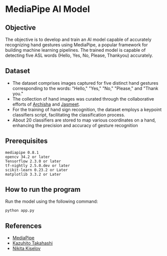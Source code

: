 # MediaPipe AI Model

## Objective 
The objective is to develop and train an AI model capable of accurately recognizing hand gestures using MediaPipe, a popular framework for building machine learning pipelines. The trained model is capable of detecting five ASL words (Hello, Yes, No, Please, Thankyou) accurately.

## Dataset
- The dataset comprises images captured for five distinct hand gestures corresponding to the words: "Hello," "Yes," "No," "Please," and "Thank you."
- The collection of hand images was curated through the collaborative efforts of [Archisha](https://github.com/archishab) and [Jasmeet](https://github.com/jfv492).
- For the training of hand sign recognition, the dataset employs a keypoint classifiers script, facilitating the classification process.
- About 20 classifiers are stored to map various coordinates on a hand, enhancing the precision and accuracy of gesture recognition

## Prerequisites 
```
mediapipe 0.8.1
opencv 34.2 or later
Tensorflow 2.3.0 or later
tf-nightly 2.5.0.dev or later
scikit-learn 0.23.2 or Later
matplotlib 3.3.2 or Later
```
## How to run the program
Run the model using the following command:
```
python app.py
```
## References 
- [MediaPipe](https://developers.google.com/mediapipe)
- [Kazuhito Takahashi](https://github.com/Kazuhito00)
- [Nikita Kiselov](https://github.com/kinivi)
